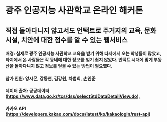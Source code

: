 # 광주 인공지능 사관학교 온라인 해커톤 

## 직접 돌아다니지 않고서도 언택트로 주거지의 교육, 문화 시설, 치안에 대한 점수를 알 수 있는 웹서비스 

#### 배경: 실제로 광주 인공지능 사관학교 교육을 받기 위해 타지에서 오는 학생들이 많았고, 타지에서 온 사람들은 각 동네에 대한 정보를 얻기 쉽지 않았다. 언택트 시대에 맞게 부동산을 돌아다니지 않고 정보를 얻을 수 있는 방법이 필요했다.

#### 참가 인원: 양시몬, 강동현, 김강원, 차범희, 손인준 
#### 데이터 출처: 공공데이터 (https://www.data.go.kr/tcs/dss/selectStdDataDetailView.do), 
#### 카카오 API (https://developers.kakao.com/docs/latest/ko/kakaologin/rest-api)

  

